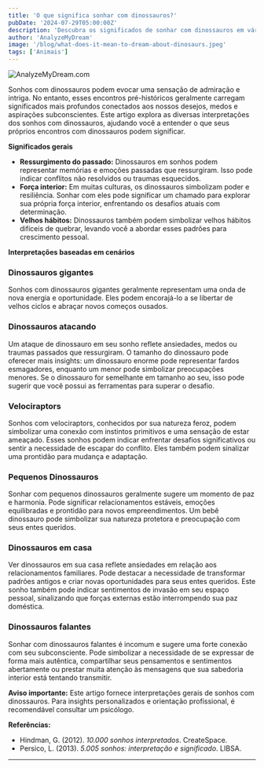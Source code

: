 ```yaml
---
title: 'O que significa sonhar com dinossauros?'
pubDate: '2024-07-29T05:00:00Z'
description: 'Descubra os significados de sonhar com dinossauros em vários contextos, de dinossauros gigantes a dinossauros falantes. Aprenda o que seu subconsciente pode estar comunicando.'
author: 'AnalyzeMyDream'
image: '/blog/what-does-it-mean-to-dream-about-dinosaurs.jpeg'
tags: ['Animais']
---
```


![AnalyzeMyDream.com](/blog/what-does-it-mean-to-dream-about-dinosaurs.jpeg)


Sonhos com dinossauros podem evocar uma sensação de admiração e intriga. No entanto, esses encontros pré-históricos geralmente carregam significados mais profundos conectados aos nossos desejos, medos e aspirações subconscientes. Este artigo explora as diversas interpretações dos sonhos com dinossauros, ajudando você a entender o que seus próprios encontros com dinossauros podem significar.

**Significados gerais**

- **Ressurgimento do passado:** Dinossauros em sonhos podem representar memórias e emoções passadas que ressurgiram. Isso pode indicar conflitos não resolvidos ou traumas esquecidos. 
- **Força interior:** Em muitas culturas, os dinossauros simbolizam poder e resiliência. Sonhar com eles pode significar um chamado para explorar sua própria força interior, enfrentando os desafios atuais com determinação.
- **Velhos hábitos:** Dinossauros também podem simbolizar velhos hábitos difíceis de quebrar, levando você a abordar esses padrões para crescimento pessoal.

**Interpretações baseadas em cenários**

### Dinossauros gigantes

Sonhos com dinossauros gigantes geralmente representam uma onda de nova energia e oportunidade. Eles podem encorajá-lo a se libertar de velhos ciclos e abraçar novos começos ousados. 

### Dinossauros atacando

Um ataque de dinossauro em seu sonho reflete ansiedades, medos ou traumas passados ​​que ressurgiram. O tamanho do dinossauro pode oferecer mais insights: um dinossauro enorme pode representar fardos esmagadores, enquanto um menor pode simbolizar preocupações menores. Se o dinossauro for semelhante em tamanho ao seu, isso pode sugerir que você possui as ferramentas para superar o desafio.

### Velociraptors

Sonhos com velociraptors, conhecidos por sua natureza feroz, podem simbolizar uma conexão com instintos primitivos e uma sensação de estar ameaçado. Esses sonhos podem indicar enfrentar desafios significativos ou sentir a necessidade de escapar do conflito. Eles também podem sinalizar uma prontidão para mudança e adaptação.

### Pequenos Dinossauros

Sonhar com pequenos dinossauros geralmente sugere um momento de paz e harmonia. Pode significar relacionamentos estáveis, emoções equilibradas e prontidão para novos empreendimentos. Um bebê dinossauro pode simbolizar sua natureza protetora e preocupação com seus entes queridos.

### Dinossauros em casa

Ver dinossauros em sua casa reflete ansiedades em relação aos relacionamentos familiares. Pode destacar a necessidade de transformar padrões antigos e criar novas oportunidades para seus entes queridos. Este sonho também pode indicar sentimentos de invasão em seu espaço pessoal, sinalizando que forças externas estão interrompendo sua paz doméstica.

### Dinossauros falantes

Sonhar com dinossauros falantes é incomum e sugere uma forte conexão com seu subconsciente. Pode simbolizar a necessidade de se expressar de forma mais autêntica, compartilhar seus pensamentos e sentimentos abertamente ou prestar muita atenção às mensagens que sua sabedoria interior está tentando transmitir.

**Aviso importante:** Este artigo fornece interpretações gerais de sonhos com dinossauros. Para insights personalizados e orientação profissional, é recomendável consultar um psicólogo.

**Referências:**

- Hindman, G. (2012). *10.000 sonhos interpretados*. CreateSpace. 
- Persico, L. (2013). *5.005 sonhos: interpretação e significado*. LIBSA.

---